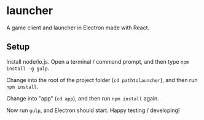 # launcher
A game client and launcher in Electron made with React.

## Setup
Install node/io.js. Open a terminal / command prompt, and then type
`npm install -g gulp`.

Change into the root of the project folder (`cd pathtolauncher`), and then run
`npm install`.

Change into "app" (`cd app`), and then run `npm install` again.

Now run `gulp`, and Electron should start. Happy testing / developing!
